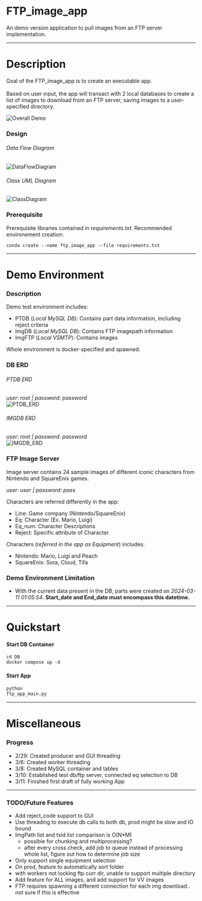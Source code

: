 # FTP_image_app

An demo version application to pull images from an FTP server implementation.

--------------

# Description

Goal of the FTP_image_app is to create an executable app.\
\
Based on user input, the app will transact with 2 local databases to create a list of images to download from an
FTP server, saving images to a user-specified directory.

![Overall Demo](https://github.com/Alysis369/FTPImageApp/blob/dev/Misc/draft_demo.gif)

### Design

###### Data Flow Diagram

![DataFlowDiagram](https://github.com/Alysis369/FTPImageApp/blob/dev/Misc/Ftp_image_app_Data_Flow_Diagram.png)

###### Class UML Diagram

![ClassDiagram](https://github.com/Alysis369/FTPImageApp/blob/dev/Misc/Ftp_image_app_UML_Diagram.png)

### Prerequisite

Prerequisite libraries contained in *requirements.txt.* Recommended environement creation:

```commandline
conda create --name ftp_image_app --file requirements.txt
```

------

# Demo Environment

### Description
Demo test environment includes:
- PTDB (*Local MySQL DB*): Contains part data information, including reject criteria
- ImgDB (*Local MySQL DB*): Contains FTP imagepath information
- ImgFTP (*Local VSMTP*): Contains images

Whole environment is docker-specified and spawned.

### DB ERD

###### PTDB ERD
*user: root | password: password*\
![PTDB_ERD](https://github.com/Alysis369/FTPImageApp/blob/dev/Misc/ptdb_eng_erd.png)

###### IMGDB ERD
*user: root | password: password*\
![IMGDB_ERD](https://github.com/Alysis369/FTPImageApp/blob/dev/Misc/imgdb_eng_erd.png)


### FTP Image Server

Image server contains 24 sample images of different iconic characters from Nintendo and SquareEnix games.

*user: user | password: pass*

Characters are referred differently in the app:
- Line: Game company (Nintendo/SquareEnix)
- Eq: Character (Ex. Mario, Luigi)
- Eq_num: Character Descriptions
- Reject: Specific attribute of Character

Characters (*referred in the app as Equipment*) includes:
- Nintendo: Mario, Luigi and Peach
- SquareEnix: Sora, Cloud, Tifa

### Demo Environment Limitation

- With the current data present in the DB, parts were created on *2024-03-11 01:05:54*. 
**Start_date and End_date must encompass this datetime.**

------

# Quickstart

#### Start DB Container

```commandline
cd DB
docker compose up -d
```

#### Start App

```python
python
ftp_app_main.py
```

------

# Miscellaneous

### Progress

- 2/29: Created producer and GUI threading
- 3/6: Created worker threading
- 3/8: Created MySQL container and tables
- 3/10: Established test db/ftp server, connected eq selection to DB
- 3/11: Finished first draft of fully working App

-----

### TODO/Future Features

- Add reject_code support to GUI
- Use threading to execute db calls to both db, prod might be slow and IO bound
- ImgPath list and txid list comparison is O(N*M)
    - possible for chunking and multiprocessing?
    - after every cross check, add job to queue instead of processing whole list, figure out how to determine job size
- Only support single equipment selection
- On prod, feature to automatically sort folder
- with workers not locking ftp curr dir, unable to support multiple directory
- Add feature for ALL images, and add support for VV images
- FTP requires spawning a different connection for each img download.. not sure if this is effective



